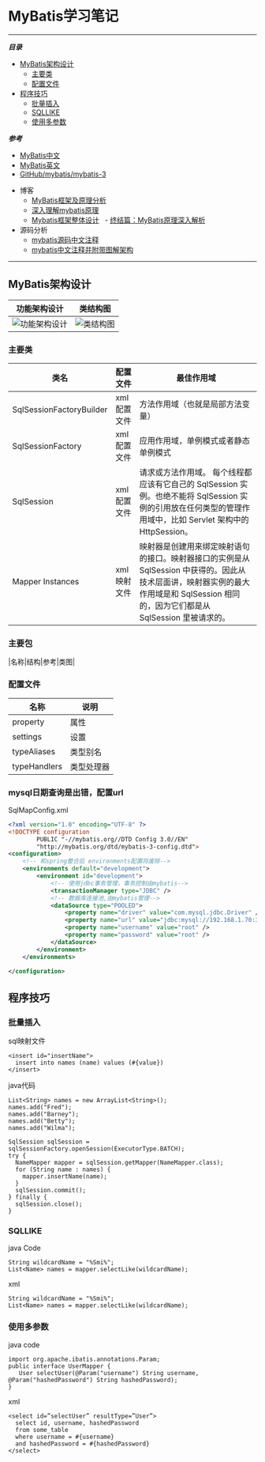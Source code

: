# MyBatis学习笔记

---

***目录***


+ [MyBatis架构设计](#MyBatis架构设计)
  - [主要类](#主要类)
  - [配置文件](#配置文件)
+ [程序技巧](#程序技巧)
  - [批量插入](#批量插入)
  - [SQLLIKE](#SQLLIKE)
  - [使用多参数](#使用多参数)


***参考***


* [MyBatis中文](http://www.mybatis.org/mybatis-3/zh/getting-started.html)
* [MyBatis英文](http://www.mybatis.org/mybatis-3/index.html) 
* [GitHub/mybatis/mybatis-3](https://github.com/mybatis/mybatis-3)
+ 博客
   - [MyBatis框架及原理分析](http://www.cnblogs.com/luoxn28/p/6417892.html)
   - [深入理解mybatis原理](http://blog.csdn.net/luanlouis/article/details/40422941)
   - [Mybatis框架整体设计](http://chenjc-it.iteye.com/blog/1460990)
   - [终结篇：MyBatis原理深入解析](https://www.jianshu.com/p/ec40a82cae28)
+ 源码分析
   - [mybatis源码中文注释](https://github.com/tuguangquan/mybatis)
   - [mybatis中文注释并附带图解架构](https://github.com/nero520/mybatis)
---

## MyBatis架构设计

| 功能架构设计 | 类结构图 |
| --- | --- |
| ![功能架构设计][function-graph] | ![类结构图][package-graph] |


[function-graph]:http://img.blog.csdn.net/20141028232313593?watermark/2/text/aHR0cDovL2Jsb2cuY3Nkbi5uZXQvbHVhbmxvdWlz/font/5a6L5L2T/fontsize/400/fill/I0JBQkFCMA==/dissolve/70/gravity/SouthEast
[package-graph]:http://img.blog.csdn.net/20141028140852531?watermark/2/text/aHR0cDovL2Jsb2cuY3Nkbi5uZXQvbHVhbmxvdWlz/font/5a6L5L2T/fontsize/400/fill/I0JBQkFCMA==/dissolve/70/gravity/SouthEast


### 主要类

| 类名 | 配置文件 | 最佳作用域 |
| --- | --- | -- |
| SqlSessionFactoryBuilder | xml配置文件 | 方法作用域（也就是局部方法变量） |
| SqlSessionFactory | xml配置文件 | 应用作用域，单例模式或者静态单例模式 |
| SqlSession | xml配置文件 | 请求或方法作用域。 每个线程都应该有它自己的 SqlSession 实例。也绝不能将 SqlSession 实例的引用放在任何类型的管理作用域中，比如 Servlet 架构中的 HttpSession。 |
| Mapper Instances | xml映射文件 | 映射器是创建用来绑定映射语句的接口。映射器接口的实例是从 SqlSession 中获得的。因此从技术层面讲，映射器实例的最大作用域是和 SqlSession 相同的，因为它们都是从 SqlSession 里被请求的。 |

### 主要包
|名称|结构|参考|类图|


### 配置文件

| 名称 | 说明 |
| -- | -- |
| property | 属性 |
| settings | 设置 |
| typeAliases | 类型别名 |
| typeHandlers | 类型处理器 |

### mysql日期查询是出错，配置url
SqlMapConfig.xml

```xml
<?xml version="1.0" encoding="UTF-8" ?>
<!DOCTYPE configuration
        PUBLIC "-//mybatis.org//DTD Config 3.0//EN"
        "http://mybatis.org/dtd/mybatis-3-config.dtd">
<configuration>
    <!-- 和spring整合后 environments配置将废除-->
    <environments default="development">
        <environment id="development">
            <!-- 使用jdbc事务管理，事务控制由mybatis-->
            <transactionManager type="JDBC" />
            <!-- 数据库连接池,由mybatis管理-->
            <dataSource type="POOLED">
                <property name="driver" value="com.mysql.jdbc.Driver" />
                <property name="url" value="jdbc:mysql://192.168.1.70:3306/testmybatis?characterEncoding=utf-8&amp;serverTimezone=UTC" />
                <property name="username" value="root" />
                <property name="password" value="root" />
            </dataSource>
        </environment>
    </environments>

</configuration>
```

## 程序技巧

### 批量插入
sql映射文件
```
<insert id="insertName">
  insert into names (name) values (#{value})
</insert>
```
java代码
```
List<String> names = new ArrayList<String>();
names.add("Fred");
names.add("Barney");
names.add("Betty");
names.add("Wilma");

SqlSession sqlSession = sqlSessionFactory.openSession(ExecutorType.BATCH);
try {
  NameMapper mapper = sqlSession.getMapper(NameMapper.class);
  for (String name : names) {
    mapper.insertName(name);
  }
  sqlSession.commit();
} finally {
  sqlSession.close();
}
```

### SQLLIKE
java Code
```
String wildcardName = "%Smi%";
List<Name> names = mapper.selectLike(wildcardName);
```
xml
```
String wildcardName = "%Smi%";
List<Name> names = mapper.selectLike(wildcardName);
```

### 使用多参数
java code
```
import org.apache.ibatis.annotations.Param;
public interface UserMapper {
   User selectUser(@Param("username") String username, @Param("hashedPassword") String hashedPassword);
}
```
xml
```
<select id=”selectUser” resultType=”User”>
  select id, username, hashedPassword
  from some_table
  where username = #{username}
  and hashedPassword = #{hashedPassword}
</select>
```


